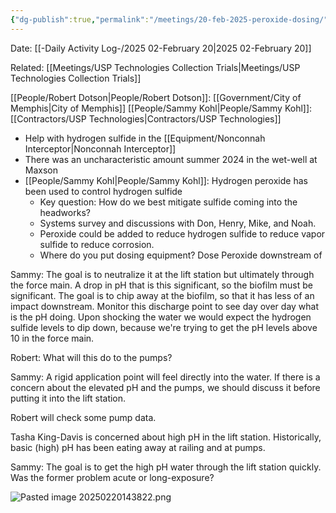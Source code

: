 ```yaml
---
{"dg-publish":true,"permalink":"/meetings/20-feb-2025-peroxide-dosing/","noteIcon":"","created":"2025-02-20T14:32:27.541-06:00"}
---
```


Date: [[-Daily Activity Log-/2025 02-February 20\|2025 02-February 20]]

Related: [[Meetings/USP Technologies Collection Trials\|Meetings/USP Technologies Collection Trials]]
 
[[People/Robert Dotson\|People/Robert Dotson]]: [[Government/City of Memphis\|City of Memphis]]
[[People/Sammy Kohl\|People/Sammy Kohl]]: [[Contractors/USP Technologies\|Contractors/USP Technologies]]

- Help with hydrogen sulfide in the [[Equipment/Nonconnah Interceptor\|Nonconnah Interceptor]]
- There was an uncharacteristic amount summer 2024 in the wet-well at Maxson 
- [[People/Sammy Kohl\|People/Sammy Kohl]]: Hydrogen peroxide has been used to control hydrogen sulfide
	- Key question: How do we best mitigate sulfide coming into the headworks?
	- Systems survey and discussions with Don, Henry, Mike, and Noah.
	- Peroxide could be added to reduce hydrogen sulfide to reduce vapor sulfide to reduce corrosion.
	- Where do you put dosing equipment? Dose Peroxide downstream of 
 
Sammy: The goal is to neutralize it at the lift station but ultimately through the force main.
 A drop in pH that is this significant, so the biofilm must be significant. The goal is to chip away at the biofilm, so that it has less of an impact downstream.
 Monitor this discharge point to see day over day what is the pH doing.
 Upon shocking the water we would expect the hydrogen sulfide levels to dip down, because we're trying to get the pH levels above 10 in the force main.
 
 Robert: What will this do to the pumps?

Sammy: A rigid application point will feel directly into the water. If there is a concern about the elevated pH and the pumps, we should discuss it before putting it into the lift station.

Robert will check some pump data.

Tasha King-Davis is concerned about high pH in the lift station. Historically, basic (high) pH has been eating away at railing and at pumps.

Sammy: The goal is to get the high pH water through the lift station quickly. Was the former problem acute or long-exposure?

![Pasted image 20250220143822.png](/img/user/Pasted%20image%2020250220143822.png)
